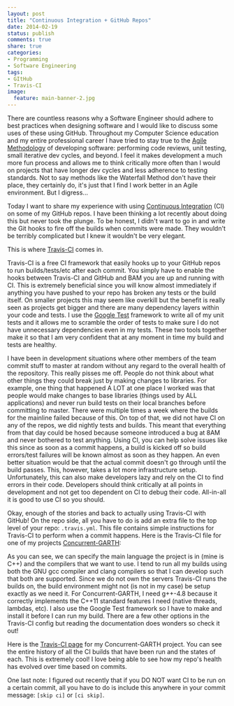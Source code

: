 ```yaml
---
layout: post
title: "Continuous Integration + GitHub Repos"
date: 2014-02-19
status: publish
comments: true
share: true
categories:
- Programming
- Software Engineering
tags:
- GItHub
- Travis-CI
image:
  feature: main-banner-2.jpg
---
```


There are countless reasons why a Software Engineer should adhere to best practices when designing software and I would like to discuss some uses of these using GitHub. Throughout my Computer Science education and my entire professional career I have tried to stay true to the <a href="http://agilemanifesto.org/" target="_blank">Agile Methodology</a> of developing software: performing code reviews, unit testing, small iterative dev cycles, and beyond. I feel it makes development a much more fun process and allows me to think critically more often than I would on projects that have longer dev cycles and less adherence to testing standards. Not to say methods like the Waterfall Method don't have their place, they certainly do, it's just that I find I work better in an Agile environment. But I digress...

Today I want to share my experience with using <a href="http://en.wikipedia.org/wiki/Continuous_integration" target="_blank">Continuous Integration</a> (CI) on some of my GitHub repos. I have been thinking a lot recently about doing this but never took the plunge. To be honest, I didn't want to go in and write the Git hooks to fire off the builds when commits were made. They wouldn't be terribly complicated but I knew it wouldn't be very elegant.

This is where <a href="https://travis-ci.org/" target="_blank">Travis-CI</a> comes in.

Travis-CI is a free CI framework that easily hooks up to your GitHub repos to run builds/tests/etc after each commit. You simply have to enable the hooks between Travis-CI and GitHub and BAM you are up and running with CI. This is extremely beneficial since you will know almost immediately if anything you have pushed to your repo has broken any tests or the build itself. On smaller projects this may seem like overkill but the benefit is really seen as projects get bigger and there are many dependency layers within your code and tests. I use the <a href="https://code.google.com/p/googletest/" target="_blank">Google Test</a> framework to write all of my unit tests and it allows me to scramble the order of tests to make sure I do not have unnecessary dependencies even in my tests. These two tools together make it so that I am very confident that at any moment in time my build and tests are healthy.

I have been in development situations where other members of the team commit stuff to master at random without any regard to the overall health of the repository. This really pisses me off. People do not think about what other things they could break just by making changes to libraries. For example, one thing that happened A LOT at one place I worked was that people would make changes to base libraries (things used by ALL applications) and never run build tests on their local branches before committing to master. There were multiple times a week where the builds for the mainline failed because of this. On top of that, we did not have CI on any of the repos, we did nightly tests and builds. This meant that everything from that day could be hosed because someone introduced a bug at 8AM and never bothered to test anything. Using CI, you can help solve issues like this since as soon as a commit happens, a build is kicked off so build errors/test failures will be known almost as soon as they happen. An even better situation would be that the actual commit doesn't go through until the build passes. This, however, takes a lot more infrastructure setup. Unfortunately, this can also make developers lazy and rely on the CI to find errors in their code. Developers should think critically at all points in development and not get too dependent on CI to debug their code. All-in-all it is good to use CI so you should.

Okay, enough of the stories and back to actually using Travis-CI with GitHub! On the repo side, all you have to do is add an extra file to the top level of your repo: `.travis.yml`. This file contains simple instructions for Travis-CI to perform when a commit happens. Here is the Travis-CI file for one of my projects <a href="https://github.com/calebwherry/Concurrent-GARTH" target="_blank">Concurrent-GARTH</a>:

<script src="http://gist-it.appspot.com/github/calebwherry/Concurrent-GARTH/blob/master/.travis.yml?slice=17:55"></script>

As you can see, we can specify the main language the project is in (mine is C++) and the compilers that we want to use. I tend to run all my builds using both the GNU gcc compiler and clang compilers so that I can develop such that both are supported. Since we do not own the servers Travis-CI runs the builds on, the build environment might not (is not in my case) be setup exactly as we need it. For Concurrent-GARTH, I need g++-4.8 because it correctly implements the C++11 standard features I need (native threads, lambdas, etc). I also use the Google Test framework so I have to make and install it before I can run my build. There are a few other options in the Travis-CI config but reading the documentation does wonders so check it out!

Here is the <a href="https://travis-ci.org/calebwherry/Concurrent-GARTH" target="_blank">Travis-CI page</a> for my Concurrent-GARTH project. You can see the entire history of all the CI builds that have been run and the states of each. This is extremely cool! I love being able to see how my repo's health has evolved over time based on commits.

One last note: I figured out recently that if you DO NOT want CI to be run on a certain commit, all you have to do is include this anywhere in your commit message: `[skip ci]` or `[ci skip]`.
